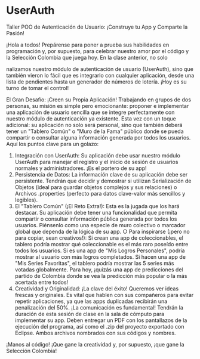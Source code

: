 # UserAuth
Taller POO de Autenticación de Usuario:
¡Construye tu App y Comparte la Pasión!

¡Hola a todos! Prepárense para poner a prueba sus habilidades en programación y, por supuesto, para
celebrar nuestro amor por el código y la Selección Colombia que juega hoy.
En la clase anterior, no solo

nalizamos nuestro módulo de autenticación de usuario (UserAuth), sino
que también vieron lo fácil que es integrarlo con cualquier aplicación, desde una lista de pendientes
hasta un generador de números de lotería. ¡Hoy es su turno de tomar el control!

El Gran Desafío: ¡Creen su Propia Aplicación!
Trabajando en grupos de dos personas, su misión es simple pero emocionante: proponer e
implementar una aplicación de usuario sencilla que se integre perfectamente con nuestro módulo
de autenticación ya existente. Esta vez con un toque adicional: su aplicación no solo será personal, sino
que también deberá tener un "Tablero Común" o "Muro de la Fama" público donde se pueda compartir
o consultar alguna información generada por todos los usuarios.
Aquí los puntos clave para un golazo:
1. Integración con UserAuth: Su aplicación debe usar nuestro módulo UserAuth para manejar el
registro y el inicio de sesión de usuarios normales y administradores. ¡Es el portero de su app!
2. Persistencia de Datos: La información clave de su aplicación debe ser persistente. Tendrán que
decidir y demostrar si utilizan Serialización de Objetos (ideal para guardar objetos complejos y
sus relaciones) o Archivos .properties (perfecto para datos clave-valor más sencillos y legibles).
3. El "Tablero Común" (¡El Reto Extra!): Esta es la jugada que los hará destacar. Su aplicación debe
tener una funcionalidad que permita compartir o consultar información pública generada por
todos los usuarios. Piénsenlo como una especie de muro colectivo o marcador global que
dependa de la lógica de su app.
○ Para inspirarse (¡pero no para copiar, sean creativos!): Si crean una app de
coleccionables, el tablero podría mostrar qué coleccionable es el más raro poseído entre
todos los usuarios. Si es una app de "Mis Logros Personales", podría mostrar al usuario con
más logros completados. Si hacen una app de "Mis Series Favoritas", el tablero podría
mostrar las 5 series más votadas globalmente. Para hoy, ¡quizás una app de predicciones del
partido de Colombia donde se vea la predicción más popular o la más acertada entre todos!
4. Creatividad y Originalidad: ¡La clave del éxito! Queremos ver ideas frescas y originales. Es vital
que hablen con sus compañeros para evitar repetir aplicaciones, ya que las apps duplicadas
recibirán una penalización del 50%. ¡La comunicación es fundamental!
Tendrán la duración de esta sesión de clase en la sala de cómputo para implementar su app.
Deben entregar un PDF con los pantallazos de la ejecución del programa, así como el .zip del
proyecto exportado con Eclipse. Ambos archivos nombrados con sus códigos y nombres.

¡Manos al código! ¡Que gane la creatividad y, por supuesto, ¡que gane la Selección Colombia!
